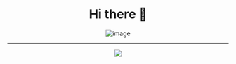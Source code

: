 <h1 align="center">Hi there 👋</h1>

<div align="center">
    
![image](https://media.tenor.com/images/334cf1e2aa89a90a274f5a4040d1a6ec/tenor.gif)

</div>

<hr>

<div align="center">
    <a href="https://www.facebook.com/ahmed.m.atef.1610/"><img src="https://img.shields.io/badge/ahmed%20m.atef-blue?style=flat&logo=facebook&logoColor=white&logoWidth=20"/></a>
</div>


<!-- 👉[my facebook](https://www.facebook.com/ahmed.m.atef.1610) -->

<!--
**ahmedatef1610/ahmedatef1610** is a ✨ _special_ ✨ repository because its `README.md` (this file) appears on your GitHub profile.

Here are some ideas to get you started:

- 🔭 I’m currently working on ...
- 🌱 I’m currently learning ...
- 👯 I’m looking to collaborate on ...
- 🤔 I’m looking for help with ...
- 💬 Ask me about ...
- 📫 How to reach me: ...
- 😄 Pronouns: ...
- ⚡ Fun fact: ...
-->
